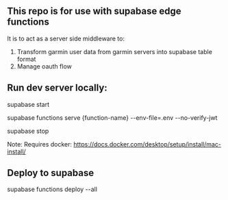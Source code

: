 ## This repo is for use with supabase edge functions
It is to act as a server side middleware to:
1) Transform garmin user data from garmin servers into supabase table format
2) Manage oauth flow

## Run dev server locally:
supabase start

supabase functions serve {function-name} --env-file=.env --no-verify-jwt

supabase stop

Note: Requires docker: https://docs.docker.com/desktop/setup/install/mac-install/

## Deploy to supabase
supabase functions deploy --all
